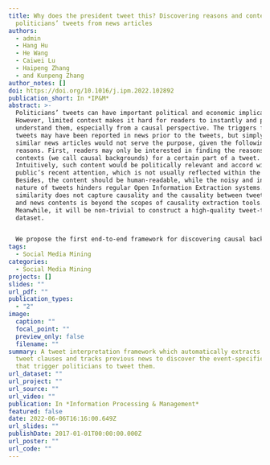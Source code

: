 ```yaml
---
title: Why does the president tweet this? Discovering reasons and contexts for
  politicians’ tweets from news articles
authors:
  - admin
  - Hang Hu
  - He Wang
  - Caiwei Lu
  - Haipeng Zhang
  - and Kunpeng Zhang
author_notes: []
doi: https://doi.org/10.1016/j.ipm.2022.102892
publication_short: In *IP&M*
abstract: >-
  Politicians’ tweets can have important political and economic implications.
  However, limited context makes it hard for readers to instantly and precisely
  understand them, especially from a causal perspective. The triggers for these
  tweets may have been reported in news prior to the tweets, but simply finding
  similar news articles would not serve the purpose, given the following
  reasons. First, readers may only be interested in finding the reasons and
  contexts (we call causal backgrounds) for a certain part of a tweet.
  Intuitively, such content would be politically relevant and accord with
  public’s recent attention, which is not usually reflected within the context.
  Besides, the content should be human-readable, while the noisy and informal
  nature of tweets hinders regular Open Information Extraction systems. Second,
  similarity does not capture causality and the causality between tweet contents
  and news contents is beyond the scopes of causality extraction tools.
  Meanwhile, it will be non-trivial to construct a high-quality tweet-to-intent
  dataset.


  We propose the first end-to-end framework for discovering causal backgrounds of politicians’ tweets by: 1. Designing an Open IE system considering rule-free representations for tweets; 2. Introducing sources like Wikipedia linkage and edit history to identify focal contents; 3. Finding implicit causalities between different contexts using explicit causalities learned elsewhere. We curate a comprehensive dataset of interpretations from political journalists for 533 tweets from 5 US politicians. On average, we obtain the correct answers within top-2 recommendations. We make our dataset and framework code publicly available.
tags:
  - Social Media Mining
categories:
  - Social Media Mining
projects: []
slides: ""
url_pdf: ""
publication_types:
  - "2"
image:
  caption: ""
  focal_point: ""
  preview_only: false
  filename: ""
summary: A tweet interpretation framework which automatically extracts focal
  tweet clauses and tracks previous news to discover the event-specific reasons
  that trigger politicians to tweet them.
url_dataset: ""
url_project: ""
url_source: ""
url_video: ""
publication: In *Information Processing & Management*
featured: false
date: 2022-06-06T16:16:00.649Z
url_slides: ""
publishDate: 2017-01-01T00:00:00.000Z
url_poster: ""
url_code: ""
---
```

